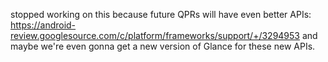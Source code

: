 stopped working on this because future QPRs will have even better APIs:
https://android-review.googlesource.com/c/platform/frameworks/support/+/3294953
and maybe we're even gonna get a new version of Glance for these new APIs.
